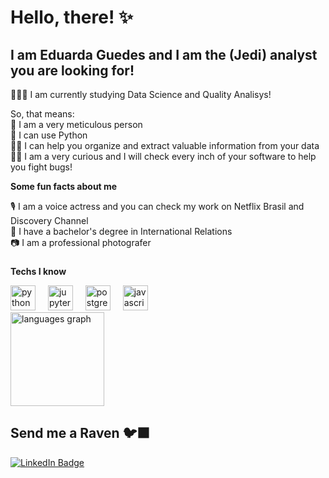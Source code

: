# Hello, there! ✨

## I am Eduarda Guedes and I am the (Jedi) analyst you are looking for!

🧙🏻‍♀️ I am currently studying Data Science and Quality Analisys! 
<p>So, that means:
 <br>🔮 I am a very meticulous person
 <br>🐉 I can use Python 
 <br>🧞‍♀️ I can help you organize and extract valuable information from your data
 <br>🐦‍🔥 I am a very curious and I will check every inch of your software to help you fight bugs!
  
  **Some fun facts about me**<p>
  🎙️ I am a voice actress and you can check my work on Netflix Brasil and Discovery Channel<br>
  📜 I have a bachelor's degree in International Relations<br>
  📷 I am a professional photografer

  ###

 **Techs I know**

<div align="left">
  <img src="https://cdn.jsdelivr.net/gh/devicons/devicon/icons/python/python-original.svg" height="40" alt="python logo"  />
  <img width="12" />
  <img src="https://cdn.jsdelivr.net/gh/devicons/devicon/icons/jupyter/jupyter-original.svg" height="40" alt="jupyter logo"  />
  <img width="12" />
  <img src="https://cdn.jsdelivr.net/gh/devicons/devicon/icons/postgresql/postgresql-original.svg" height="40" alt="postgresql logo"  />
   <img width="12" />
  <img src="https://cdn.jsdelivr.net/gh/devicons/devicon/icons/javascript/javascript-original.svg" height="40" alt="javascript logo"  />
</div>

<div align="left">
  <img src="https://github-readme-stats.vercel.app/api/top-langs?username=witchcraftcat&locale=en&hide_title=false&layout=compact&card_width=320&langs_count=5&theme=dark&hide_border=false&order=2" height="150" alt="languages graph"  />
</div>

###


<h2>Send me a Raven <span>🐦‍⬛</span></h2>

<div align="left">
  <a href="https://www.linkedin.com/in/eduarda-guedes-8b06a989/ title="LinkedIn">
    <img src="https://img.shields.io/badge/LinkedIn-%230077B5.svg?logo=linkedin&logoColor=white&style=for-the-badge" alt="LinkedIn Badge" />
  </a>
</div>
  
  
  

<!--
**witchcraftcat/witchcraftcat** is a ✨ _special_ ✨ repository because its `README.md` (this file) appears on your GitHub profile.

Here are some ideas to get you started:

- 🔭 I’m currently working on ...
- 🌱 I’m currently learning ...
- 👯 I’m looking to collaborate on ...
- 🤔 I’m looking for help with ...
- 💬 Ask me about ...
- 📫 How to reach me: ...
- 😄 Pronouns: ...
- ⚡ Fun fact: ...
-->
